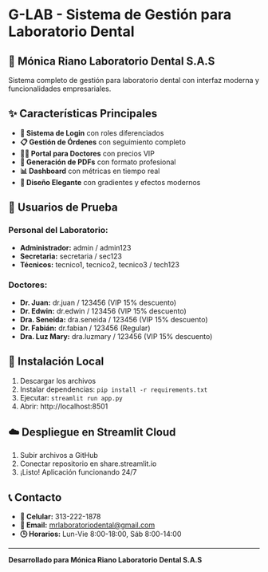 # G-LAB - Sistema de Gestión para Laboratorio Dental

## 🦷 Mónica Riano Laboratorio Dental S.A.S

Sistema completo de gestión para laboratorio dental con interfaz moderna y funcionalidades empresariales.

## ✨ Características Principales

- **🔐 Sistema de Login** con roles diferenciados
- **📋 Gestión de Órdenes** con seguimiento completo
- **👨‍⚕️ Portal para Doctores** con precios VIP
- **📄 Generación de PDFs** con formato profesional
- **📊 Dashboard** con métricas en tiempo real
- **🎨 Diseño Elegante** con gradientes y efectos modernos

## 👥 Usuarios de Prueba

### Personal del Laboratorio:
- **Administrador:** admin / admin123
- **Secretaria:** secretaria / sec123
- **Técnicos:** tecnico1, tecnico2, tecnico3 / tech123

### Doctores:
- **Dr. Juan:** dr.juan / 123456 (VIP 15% descuento)
- **Dr. Edwin:** dr.edwin / 123456 (VIP 15% descuento)
- **Dra. Seneida:** dra.seneida / 123456 (VIP 15% descuento)
- **Dr. Fabián:** dr.fabian / 123456 (Regular)
- **Dra. Luz Mary:** dra.luzmary / 123456 (VIP 15% descuento)

## 🚀 Instalación Local

1. Descargar los archivos
2. Instalar dependencias: `pip install -r requirements.txt`
3. Ejecutar: `streamlit run app.py`
4. Abrir: http://localhost:8501

## ☁️ Despliegue en Streamlit Cloud

1. Subir archivos a GitHub
2. Conectar repositorio en share.streamlit.io
3. ¡Listo! Aplicación funcionando 24/7

## 📞 Contacto

- **📱 Celular:** 313-222-1878
- **📧 Email:** mrlaboratoriodental@gmail.com
- **🕒 Horarios:** Lun-Vie 8:00-18:00, Sáb 8:00-14:00

---

**Desarrollado para Mónica Riano Laboratorio Dental S.A.S**

